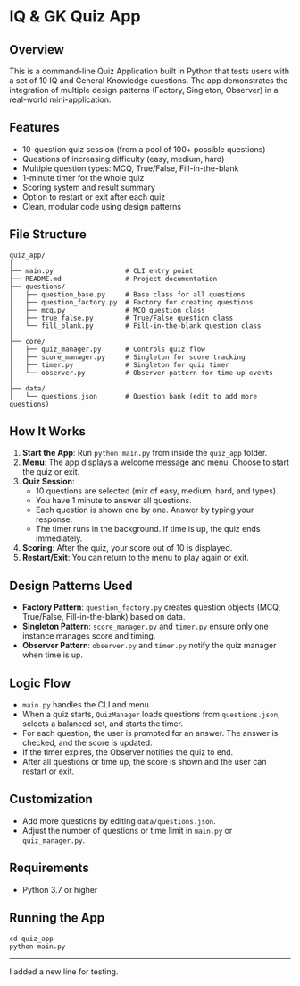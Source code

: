 # IQ & GK Quiz App

## Overview
This is a command-line Quiz Application built in Python that tests users with a set of 10 IQ and General Knowledge questions. The app demonstrates the integration of multiple design patterns (Factory, Singleton, Observer) in a real-world mini-application.

## Features
- 10-question quiz session (from a pool of 100+ possible questions)
- Questions of increasing difficulty (easy, medium, hard)
- Multiple question types: MCQ, True/False, Fill-in-the-blank
- 1-minute timer for the whole quiz
- Scoring system and result summary
- Option to restart or exit after each quiz
- Clean, modular code using design patterns

## File Structure
```
quiz_app/
│
├── main.py                  # CLI entry point
├── README.md                # Project documentation
├── questions/
│   ├── question_base.py     # Base class for all questions
│   ├── question_factory.py  # Factory for creating questions
│   ├── mcq.py               # MCQ question class
│   ├── true_false.py        # True/False question class
│   └── fill_blank.py        # Fill-in-the-blank question class
│
├── core/
│   ├── quiz_manager.py      # Controls quiz flow
│   ├── score_manager.py     # Singleton for score tracking
│   ├── timer.py             # Singleton for quiz timer
│   └── observer.py          # Observer pattern for time-up events
│
├── data/
│   └── questions.json       # Question bank (edit to add more questions)
```

## How It Works
1. **Start the App**: Run `python main.py` from inside the `quiz_app` folder.
2. **Menu**: The app displays a welcome message and menu. Choose to start the quiz or exit.
3. **Quiz Session**:
   - 10 questions are selected (mix of easy, medium, hard, and types).
   - You have 1 minute to answer all questions.
   - Each question is shown one by one. Answer by typing your response.
   - The timer runs in the background. If time is up, the quiz ends immediately.
4. **Scoring**: After the quiz, your score out of 10 is displayed.
5. **Restart/Exit**: You can return to the menu to play again or exit.

## Design Patterns Used
- **Factory Pattern**: `question_factory.py` creates question objects (MCQ, True/False, Fill-in-the-blank) based on data.
- **Singleton Pattern**: `score_manager.py` and `timer.py` ensure only one instance manages score and timing.
- **Observer Pattern**: `observer.py` and `timer.py` notify the quiz manager when time is up.

## Logic Flow
- `main.py` handles the CLI and menu.
- When a quiz starts, `QuizManager` loads questions from `questions.json`, selects a balanced set, and starts the timer.
- For each question, the user is prompted for an answer. The answer is checked, and the score is updated.
- If the timer expires, the Observer notifies the quiz to end.
- After all questions or time up, the score is shown and the user can restart or exit.

## Customization
- Add more questions by editing `data/questions.json`.
- Adjust the number of questions or time limit in `main.py` or `quiz_manager.py`.

## Requirements
- Python 3.7 or higher

## Running the App
```
cd quiz_app
python main.py
```

---

I added a new line for testing.

